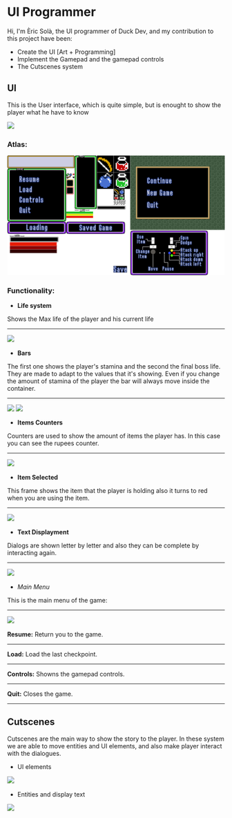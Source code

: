 # UI Programmer

Hi, I'm Èric Solà, the UI programmer of Duck Dev, and my contribution to this project have been:

* Create the UI [Art + Programming]
* Implement the Gamepad and the gamepad controls
* The Cutscenes system


## UI
This is the User interface, which is quite simple, but is enought to show the player what he have to know

![](https://i.gyazo.com/01839003c89dd64d7b2336221519ccf1.png)

### Atlas:
![](https://github.com/HeladodePistacho/Prueba1/blob/master/jajasalu2.png?raw=true)

### Functionality:
* **Life system**

Shows the Max life of the player and his current life 

***

![](https://i.gyazo.com/88670261c804ad16376d73f495318a1e.gif)

* **Bars**

The first one shows the player's stamina and the second the final boss life. They are made to adapt to the values that it's showing. Even if you change the amount of stamina of the player the bar will always move inside the container. 

***

![](https://i.gyazo.com/b98783dd21f38b0d45a2eb391f851c08.gif) 
![](https://i.gyazo.com/dca794d84a79fa87d2c37c68038a9cf1.gif)

* **Items Counters**

Counters are used to show the amount of items the player has. In this case you can see the rupees counter.

***

![](https://i.gyazo.com/c95e0e47ba26a7406ca8af10074329da.gif)

* **Item Selected**

This frame shows the item that the player is holding also it turns to red when you are using the item.
***
![](https://i.gyazo.com/0c5433df97115aee2ce07d13dc71eb18.gif)

* **Text Displayment**

Dialogs are shown letter by letter and also they can be complete by interacting again.
***
![](https://i.gyazo.com/2d4cc733c1a181f838596d4adaf32ed1.gif)

* *Main Menu*

This is the main menu of the game:

***

![](https://i.gyazo.com/9a2b73f747902a35ae8c16ec885f4282.gif)

**Resume:** Return you to the game.
***
**Load:** Load the last checkpoint.
***
**Controls:** Showns the gamepad controls.
***
**Quit:** Closes the game.
***



## Cutscenes

Cutscenes are the main way to show the story to the player. In these system we are able to move entities and UI elements, and also make player interact with the dialogues.

* UI elements

![](https://i.gyazo.com/d2bd5d7eb480fae02b5529a259823c75.gif)

* Entities and display text

![](https://i.gyazo.com/65e3f9346d3e1969ecd8606d926a1a3e.gif)
